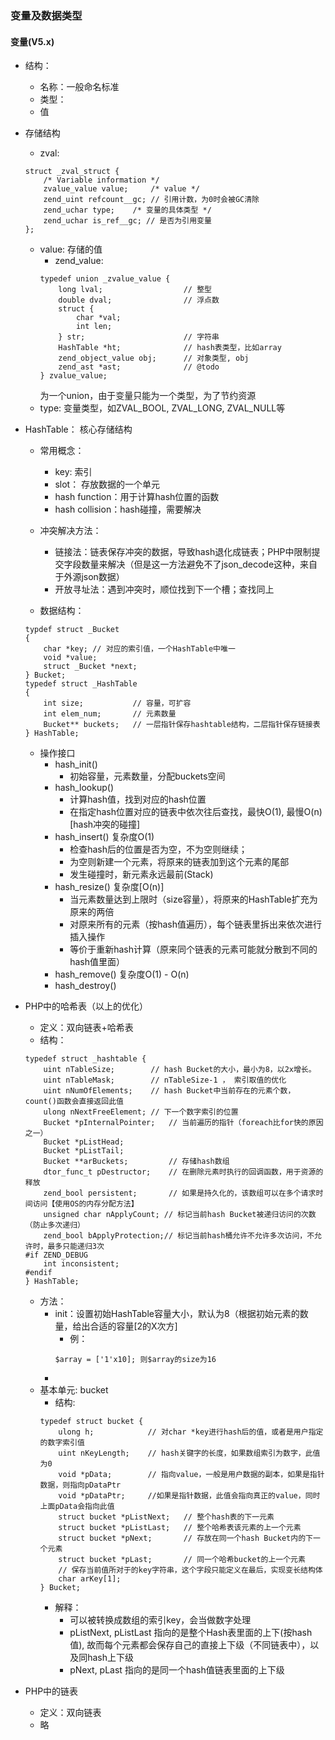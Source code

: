 ### 变量及数据类型
#### 变量(V5.x)
- 结构：
    - 名称：一般命名标准
    - 类型：
    - 值
- 存储结构
    - zval: 
    ```
    struct _zval_struct {
    	/* Variable information */
    	zvalue_value value;		/* value */
    	zend_uint refcount__gc; // 引用计数，为0时会被GC清除
    	zend_uchar type;	/* 变量的具体类型 */
    	zend_uchar is_ref__gc; // 是否为引用变量
    };
    ```
    - value: 存储的值
        - zend_value:
        ```
        typedef union _zvalue_value {
        	long lval;					// 整型
        	double dval;				// 浮点数
        	struct {
        		char *val;
        		int len;
        	} str;                      // 字符串
        	HashTable *ht;				// hash表类型，比如array
        	zend_object_value obj;      // 对象类型, obj
        	zend_ast *ast;              // @todo
        } zvalue_value;
        ```
        为一个union，由于变量只能为一个类型，为了节约资源
    - type: 变量类型，如ZVAL_BOOL, ZVAL_LONG, ZVAL_NULL等
    
- HashTable： 核心存储结构
    - 常用概念：
        - key: 索引
        - slot： 存放数据的一个单元
        - hash function：用于计算hash位置的函数
        - hash collision：hash碰撞，需要解决
    - 冲突解决方法：
        - 链接法：链表保存冲突的数据，导致hash退化成链表；PHP中限制提交字段数量来解决（但是这一方法避免不了json_decode这种，来自于外源json数据）
        - 开放寻址法：遇到冲突时，顺位找到下一个槽；查找同上
        
    - 数据结构：
    ```
    typdef struct _Bucket
    {
        char *key; // 对应的索引值，一个HashTable中唯一
        void *value;
        struct _Bucket *next;
    } Bucket;
    typedef struct _HashTable
    {
        int size;           // 容量，可扩容
        int elem_num;       // 元素数量
        Bucket** buckets;   // 一层指针保存hashtable结构，二层指针保存链接表
    } HashTable; 
    ```
    
    - 操作接口
        - hash_init()
            - 初始容量，元素数量，分配buckets空间
        - hash_lookup()
            - 计算hash值，找到对应的hash位置
            - 在指定hash位置对应的链表中依次往后查找，最快O(1), 最慢O(n) [hash冲突的碰撞]
        - hash_insert() 复杂度O(1)
            - 检查hash后的位置是否为空，不为空则继续；
            - 为空则新建一个元素，将原来的链表加到这个元素的尾部
            - 发生碰撞时，新元素永远最前(Stack)
        - hash_resize() 复杂度[O(n)]
            - 当元素数量达到上限时（size容量），将原来的HashTable扩充为原来的两倍
            - 对原来所有的元素（按hash值遍历），每个链表里拆出来依次进行插入操作
            - 等价于重新hash计算（原来同个链表的元素可能就分散到不同的hash值里面）
        - hash_remove() 复杂度O(1) - O(n)
        - hash_destroy() 

- PHP中的哈希表（以上的优化）
    - 定义：双向链表+哈希表
    - 结构：
    ```
    typedef struct _hashtable { 
        uint nTableSize;        // hash Bucket的大小，最小为8，以2x增长。
        uint nTableMask;        // nTableSize-1 ， 索引取值的优化
        uint nNumOfElements;    // hash Bucket中当前存在的元素个数，count()函数会直接返回此值 
        ulong nNextFreeElement; // 下一个数字索引的位置
        Bucket *pInternalPointer;   // 当前遍历的指针（foreach比for快的原因之一）
        Bucket *pListHead;          
        Bucket *pListTail;          
        Bucket **arBuckets;         // 存储hash数组
        dtor_func_t pDestructor;    // 在删除元素时执行的回调函数，用于资源的释放
        zend_bool persistent;       // 如果是持久化的，该数组可以在多个请求时间访问【使用OS的内存分配方法】
        unsigned char nApplyCount; // 标记当前hash Bucket被递归访问的次数（防止多次递归）
        zend_bool bApplyProtection;// 标记当前hash桶允许不允许多次访问，不允许时，最多只能递归3次
    #if ZEND_DEBUG
        int inconsistent;
    #endif
    } HashTable;
    ```
    - 方法：
        - init：设置初始HashTable容量大小，默认为8（根据初始元素的数量，给出合适的容量[2的X次方]
           - 例：
           ```
           $array = ['1'x10]; 则$array的size为16
           ``` 
        -    
    - 基本单元: bucket
        - 结构:
        ```
        typedef struct bucket {
            ulong h;            // 对char *key进行hash后的值，或者是用户指定的数字索引值
            uint nKeyLength;    // hash关键字的长度，如果数组索引为数字，此值为0
            void *pData;        // 指向value，一般是用户数据的副本，如果是指针数据，则指向pDataPtr
            void *pDataPtr;     //如果是指针数据，此值会指向真正的value，同时上面pData会指向此值
            struct bucket *pListNext;   // 整个hash表的下一元素
            struct bucket *pListLast;   // 整个哈希表该元素的上一个元素
            struct bucket *pNext;       // 存放在同一个hash Bucket内的下一个元素
            struct bucket *pLast;       // 同一个哈希bucket的上一个元素
            // 保存当前值所对于的key字符串，这个字段只能定义在最后，实现变长结构体
            char arKey[1];              
        } Bucket;
        ```
        - 解释：
            - 可以被转换成数组的索引key，会当做数字处理
            - pListNext, pListLast 指向的是整个Hash表里面的上下(按hash值), 故而每个元素都会保存自己的直接上下级（不同链表中），以及同hash上下级
            - pNext, pLast 指向的是同一个hash值链表里面的上下级
            
- PHP中的链表
    - 定义：双向链表
    - 略
